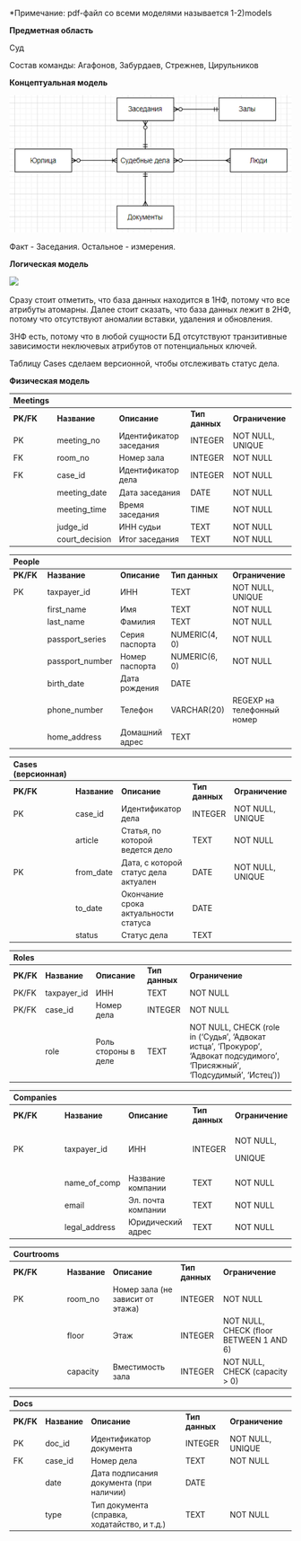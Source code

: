 *Примечание: pdf-файл со всеми моделями называется 1-2)models

**Предметная область**

Суд

Состав команды: Агафонов, Забурдаев, Стрежнев, Цирульников

**Концептуальная модель**

![](Aspose.Words.e5b8d052-5c54-427c-8a38-86441a698297.001.png)

Факт - Заседания. Остальное - измерения.

**Логическая модель**

![](Aspose.Words.e5b8d052-5c54-427c-8a38-86441a698297.002.png)

Сразу стоит отметить, что база данных находится в 1НФ, потому что все атрибуты атомарны.  Далее стоит сказать, что база данных лежит в 2НФ, потому что отсутствуют аномалии вставки, удаления и обновления.

3НФ есть, потому что в любой сущности БД отсутствуют транзитивные зависимости неключевых атрибутов от потенциальных ключей. 

Таблицу Cases сделаем версионной, чтобы отслеживать статус дела.


**Физическая модель**


|**Meetings**|||||
| :- | :- | :- | :- | :- |
|**PK/FK**|**Название**|**Описание**|**Тип данных**|**Ограничение**|
|PK|meeting\_no|Идентификатор заседания|INTEGER|NOT NULL, UNIQUE|
|FK|room\_no|Номер зала|INTEGER|NOT NULL|
|FK|case\_id|Идентификатор дела|INTEGER|NOT NULL|
||meeting\_date|Дата заседания|DATE|NOT NULL|
||meeting\_time|Время заседания|TIME|NOT NULL|
||judge\_id|ИНН судьи |TEXT|NOT NULL|
||court\_decision|Итог заседания|TEXT|NOT NULL|



|**People**|||||
| :- | :- | :- | :- | :- |
|**PK/FK**|**Название**|**Описание**|**Тип данных**|**Ограничение**|
|PK|taxpayer\_id|ИНН |TEXT|NOT NULL, UNIQUE|
||first\_name|Имя|TEXT|NOT NULL|
||last\_name|Фамилия|TEXT|NOT NULL|
||passport\_series|Серия паспорта|NUMERIC(4, 0)|NOT NULL|
||passport\_number|Номер паспорта|NUMERIC(6, 0)|NOT NULL|
||birth\_date|Дата рождения |DATE||
||phone\_number|Телефон|VARCHAR(20)|REGEXP на телефонный номер|
||home\_address|Домашний адрес|TEXT||



|**Cases (версионная)**|||||
| :- | :- | :- | :- | :- |
|**PK/FK**|**Название**|**Описание**|**Тип данных**|**Ограничение**|
|PK|case\_id|Идентификатор дела|INTEGER|NOT NULL, UNIQUE|
||article|Статья, по которой ведется дело|TEXT|NOT NULL|
|PK|from\_date|Дата, с которой статус дела актуален|DATE|NOT NULL, UNIQUE|
||to\_date|Окончание срока актуальности статуса|DATE||
||status|Статус дела|TEXT||





|**Roles**|||||
| :- | :- | :- | :- | :- |
|**PK/FK**|**Название**|**Описание**|**Тип данных**|**Ограничение**|
|PK/FK|taxpayer\_id|ИНН|TEXT|NOT NULL|
|PK/FK|case\_id|Номер дела|INTEGER|NOT NULL|
||role|Роль стороны в деле|TEXT|NOT NULL, CHECK (role in (‘Судья’, ‘Адвокат истца’, ‘Прокурор’, ‘Адвокат подсудимого’, ‘Присяжный’, ‘Подсудимый’, ‘Истец’))|






|**Companies**|||||
| :- | :- | :- | :- | :- |
|**PK/FK**|**Название**|**Описание**|**Тип данных**|**Ограничение**|
|PK|taxpayer\_id|ИНН|INTEGER|<p>NOT NULL,</p><p>UNIQUE</p>|
||name\_of\_comp|Название компании|TEXT|NOT NULL|
||email|Эл. почта компании|TEXT|NOT NULL|
||legal\_address|Юридический адрес|TEXT|NOT NULL|








|**Courtrooms**|||||
| :- | :- | :- | :- | :- |
|**PK/FK**|**Название**|**Описание**|**Тип данных**|**Ограничение**|
|PK|room\_no|Номер зала (не зависит от этажа)|INTEGER|NOT NULL|
||floor|Этаж|INTEGER|NOT NULL, CHECK (floor BETWEEN 1 AND 6)|
||capacity|Вместимость зала|INTEGER|NOT NULL, CHECK (capacity > 0)|








|**Docs**|||||
| :- | :- | :- | :- | :- |
|**PK/FK**|**Название**|**Описание**|**Тип данных**|**Ограничение**|
|PK|doc\_id|Идентификатор документа|INTEGER|NOT NULL, UNIQUE|
|FK|case\_id|Номер дела|TEXT|NOT NULL|
||date|Дата подписания документа (при наличии)|DATE||
||type|Тип документа (справка, ходатайство, и т.д.)|TEXT|NOT NULL|



